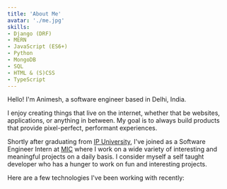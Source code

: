 ```yaml
---
title: 'About Me'
avatar: './me.jpg'
skills:
- Django (DRF)
- MERN
- JavaScript (ES6+)
- Python
- MongoDB
- SQL
- HTML & (S)CSS
- TypeScript
---
```


Hello! I'm Animesh, a software engineer based in Delhi, India.

I enjoy creating things that live on the internet, whether that be websites, applications, or anything in between. My goal is to always build products that provide pixel-perfect, performant experiences.

Shortly after graduating from [IP University](https://www.ipu.ac.in), I've joined as a Software Engineer Intern at [MIC](https://mic.gov.in/) where I work on a wide variety of interesting and meaningful projects on a daily basis.
I consider myself a self taught developer who has a hunger to work on fun and interesting projects.

Here are a few technologies I've been working with recently:
